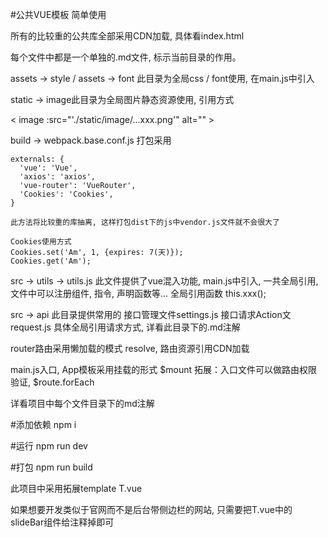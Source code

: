 
#公共VUE模板  简单使用


所有的比较重的公共库全部采用CDN加载, 具体看index.html


每个文件中都是一个单独的.md文件, 标示当前目录的作用。


assets -> style / assets -> font 此目录为全局css / font使用, 在main.js中引入


static -> image此目录为全局图片静态资源使用, 引用方式

< image :src="'./static/image/...xxx.png'" alt="" >

build -> webpack.base.conf.js 打包采用

    externals: {
      'vue': 'Vue',
      'axios': 'axios',
      'vue-router': 'VueRouter',
      'Cookies': 'Cookies',
    }

    此方法将比较重的库抽离, 这样打包dist下的js中vendor.js文件就不会很大了

    Cookies使用方式
    Cookies.set('Am', 1, {expires: 7(天)});
    Cookies.get('Am');


src -> utils -> utils.js 此文件提供了vue混入功能, main.js中引入, 一共全局引用, 文件中可以注册组件, 指令, 声明函数等...  全局引用函数 this.xxx();


src -> api 此目录提供常用的 接口管理文件settings.js 接口请求Action文request.js 具体全局引用请求方式, 详看此目录下的.md注解


router路由采用懒加载的模式 resolve, 路由资源引用CDN加载


main.js入口, App模板采用挂载的形式 $mount
  拓展：入口文件可以做路由权限验证, $route.forEach


详看项目中每个文件目录下的md注解

#添加依赖
npm i

#运行
npm run dev

#打包
npm run build


此项目中采用拓展template T.vue

如果想要开发类似于官网而不是后台带侧边栏的网站, 只需要把T.vue中的slideBar组件给注释掉即可
